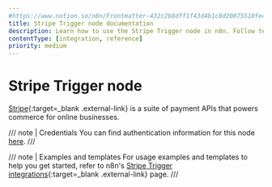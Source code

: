 ```yaml
---
#https://www.notion.so/n8n/Frontmatter-432c2b8dff1f43d4b1c8d20075510fe4
title: Stripe Trigger node documentation
description: Learn how to use the Stripe Trigger node in n8n. Follow technical documentation to integrate Stripe Trigger node into your workflows.
contentType: [integration, reference]
priority: medium
---
```


# Stripe Trigger node

[Stripe](https://stripe.com/){:target=_blank .external-link} is a suite of payment APIs that powers commerce for online businesses.

/// note | Credentials
You can find authentication information for this node [here](/integrations/builtin/credentials/stripe/).
///

///  note  | Examples and templates
For usage examples and templates to help you get started, refer to n8n's [Stripe Trigger integrations](https://n8n.io/integrations/stripe-trigger/){:target=_blank .external-link} page.
///
